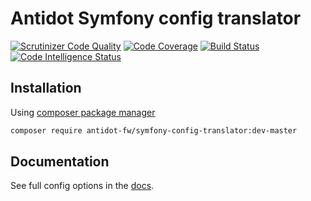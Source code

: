 # Antidot Symfony config translator

[![Scrutinizer Code Quality](https://scrutinizer-ci.com/g/antidot-framework/antidot-symfony-config-translator/badges/quality-score.png?b=master)](https://scrutinizer-ci.com/g/antidot-framework/antidot-symfony-config-translator/?branch=master)
[![Code Coverage](https://scrutinizer-ci.com/g/antidot-framework/antidot-symfony-config-translator/badges/coverage.png?b=master)](https://scrutinizer-ci.com/g/antidot-framework/antidot-symfony-config-translator/?branch=master)
[![Build Status](https://scrutinizer-ci.com/g/antidot-framework/antidot-symfony-config-translator/badges/build.png?b=master)](https://scrutinizer-ci.com/g/antidot-framework/antidot-symfony-config-translator/build-status/master)
[![Code Intelligence Status](https://scrutinizer-ci.com/g/antidot-framework/antidot-symfony-config-translator/badges/code-intelligence.svg?b=master)](https://scrutinizer-ci.com/code-intelligence)

## Installation

Using [composer package manager](https://getcomposer.org/download/)

````bash
composer require antidot-fw/symfony-config-translator:dev-master
````

## Documentation

See full config options in the [docs]().
